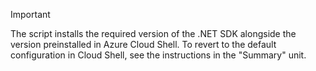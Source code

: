 > [!IMPORTANT]
> The script installs the required version of the .NET SDK alongside the version preinstalled in Azure Cloud Shell. To revert to the default configuration in Cloud Shell, see the instructions in the "Summary" unit.
